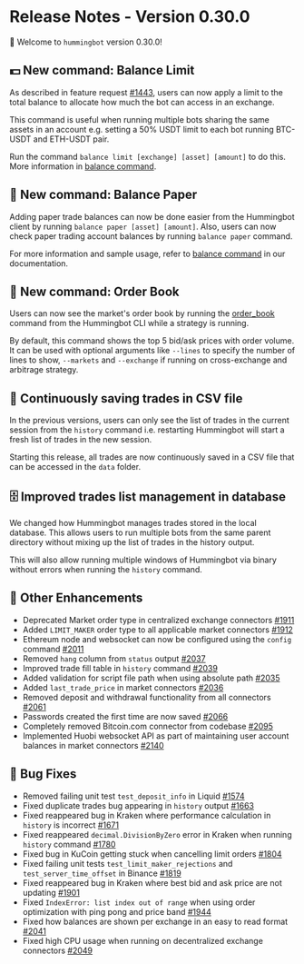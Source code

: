 # Release Notes - Version 0.30.0

🚀 Welcome to `hummingbot` version 0.30.0!


## 💵 New command: Balance Limit

As described in feature request [#1443](https://github.com/CoinAlpha/hummingbot/issues/1443), users can now apply a limit to the total balance to allocate how much the bot can access in an exchange.

This command is useful when running multiple bots sharing the same assets in an account e.g. setting a 50% USDT limit to each bot running BTC-USDT and ETH-USDT pair.

Run the command `balance limit [exchange] [asset] [amount]` to do this. More information in [balance command](/operation/commands/balance/#balance-limit-exchange-asset-amount).


## 📜 New command: Balance Paper

Adding paper trade balances can now be done easier from the Hummingbot client by running `balance paper [asset] [amount]`. Also, users can now check paper trading account balances by running `balance paper` command.

For more information and sample usage, refer to [balance command](/operation/commands/balance/#balance-paper) in our documentation.


## 📖 New command: Order Book

Users can now see the market's order book by running the [order_book](/operation/commands/order_book) command from the Hummingbot CLI while a strategy is running. 

By default, this command shows the top 5 bid/ask prices with order volume. It can be used with optional arguments like `--lines` to specify the number of lines to show, `--markets` and `--exchange` if running on cross-exchange and arbitrage strategy.


## 📝 Continuously saving trades in CSV file

In the previous versions, users can only see the list of trades in the current session from the `history` command i.e. restarting Hummingbot will start a fresh list of trades in the new session.

Starting this release, all trades are now continuously saved in a CSV file that can be accessed in the `data` folder.


## 🗄 Improved trades list management in database

We changed how Hummingbot manages trades stored in the local database. This allows users to run multiple bots from the same parent directory without mixing up the list of trades in the history output.

This will also allow running multiple windows of Hummingbot via binary without errors when running the `history` command.


## 🔧 Other Enhancements

* Deprecated Market order type in centralized exchange connectors [#1911](https://github.com/CoinAlpha/hummingbot/issues/1911)
* Added `LIMIT_MAKER` order type to all applicable market connectors [#1912](https://github.com/CoinAlpha/hummingbot/issues/1912)
* Ethereum node and websocket can now be configured using the `config` command [#2011](https://github.com/CoinAlpha/hummingbot/issues/2011)
* Removed `hang` column from `status` output [#2037](https://github.com/CoinAlpha/hummingbot/pull/2037)
* Improved trade fill table in `history` command [#2039](https://github.com/CoinAlpha/hummingbot/pull/2039)
* Added validation for script file path when using absolute path [#2035](https://github.com/CoinAlpha/hummingbot/pull/2035)
* Added `last_trade_price` in market connectors [#2036](https://github.com/CoinAlpha/hummingbot/issues/2036)
* Removed deposit and withdrawal functionality from all connectors [#2061](https://github.com/CoinAlpha/hummingbot/issues/2061)
* Passwords created the first time are now saved [#2066](https://github.com/CoinAlpha/hummingbot/pull/2066)
* Completely removed Bitcoin.com connector from codebase [#2095](https://github.com/CoinAlpha/hummingbot/pull/2095)
* Implemented Huobi websocket API as part of maintaining user account balances in market connectors [#2140](https://github.com/CoinAlpha/hummingbot/pull/2140)


## 🐞 Bug Fixes

* Removed failing unit test `test_deposit_info` in Liquid [#1574](https://github.com/CoinAlpha/hummingbot/issues/1574)
* Fixed duplicate trades bug appearing in `history` output [#1663](https://github.com/CoinAlpha/hummingbot/issues/1663)
* Fixed reappeared bug in Kraken where performance calculation in `history` is incorrect [#1671](https://github.com/CoinAlpha/hummingbot/issues/1671)
* Fixed reappeared `decimal.DivisionByZero` error in Kraken when running `history` command [#1780](https://github.com/CoinAlpha/hummingbot/issues/1780)
* Fixed bug in KuCoin getting stuck when cancelling limit orders [#1804](https://github.com/CoinAlpha/hummingbot/issues/1804)
* Fixed failing unit tests `test_limit_maker_rejections` and `test_server_time_offset` in Binance [#1819](https://github.com/CoinAlpha/hummingbot/issues/1819)
* Fixed reappeared bug in Kraken where best bid and ask price are not updating [#1901](https://github.com/CoinAlpha/hummingbot/issues/1901)
* Fixed `IndexError: list index out of range` when using order optimization with ping pong and price band [#1944](https://github.com/CoinAlpha/hummingbot/issues/1944)
* Fixed how balances are shown per exchange in an easy to read format [#2041](https://github.com/CoinAlpha/hummingbot/pull/2041)
* Fixed high CPU usage when running on decentralized exchange connectors [#2049](https://github.com/CoinAlpha/hummingbot/issues/2049)